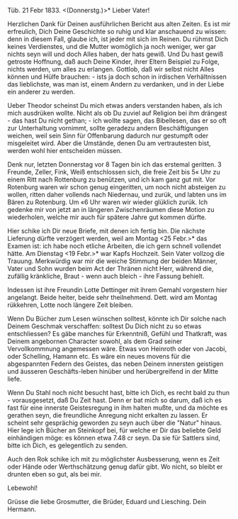  Tüb. 21 Febr 1833. <(Donnerstg.)>*
Lieber Vater!

Herzlichen Dank für Deinen ausführlichen Bericht aus alten Zeiten. Es ist mir erfreulich, Dich Deine Geschichte so ruhig und klar anschauend zu wissen: denn in diesem Fall, glaube ich, ist jeder mit sich im Reinen. Du rühmst Dich keines Verdienstes, und die Mutter womöglich ja noch weniger, wer gar nichts seyn will und doch Alles haben, der hats gewiß. Und Du hast gewiß getroste Hoffnung, daß auch Deine Kinder, ihrer Eltern Beispiel zu Folge, nichts werden, um alles zu erlangen. Gottlob, daß wir selbst nicht Alles können und Hülfe brauchen: - ists ja doch schon in irdischen Verhältnissen das lieblichste, was man ist, einem Andern zu verdanken, und in der Liebe ein anderer zu werden.

Ueber Theodor scheinst Du mich etwas anders verstanden haben, als ich mich ausdrüken wollte. Nicht als ob Du zuviel auf Religion bei ihm drängest - das hast Du nicht gethan; - ich wollte sagen, das Bibellesen, das er so oft zur Unterhaltung vornimmt, sollte geradezu andern Beschäftigungen weichen, weil sein Sinn für Offenbarung dadurch nur gestumpft oder misgeleitet wird. Aber die Umstände, denen Du am vertrautesten bist, werden wohl hier entscheiden müssen.

Denk nur, letzten Donnerstag vor 8 Tagen bin ich das erstemal geritten. 3 Freunde, Zeller, Fink, Weiß entschlossen sich, die freie Zeit bis 5« Uhr zu einem Ritt nach Rottenburg zu benützen, und ich kam ganz gut mit. Vor Rotenburg waren wir schon genug eingeritten, um noch nicht absteigen zu wollen, ritten daher vollends nach Niedernau, und zurük, und labten uns im Bären zu Rotenburg. Um «6 Uhr waren wir wieder glüklich zurük. Ich gedenke mir von jetzt an in längeren Zwischenräumen diese Motion zu wiederholen, welche mir auch für spätere Jahre gut kommen dürfte.

Hier schike ich Dir neue Briefe, mit denen ich fertig bin. Die nächste Lieferung dürfte verzögert werden, weil am Montag <25 Febr.>* das Examen ist: ich habe noch etliche Arbeiten, die ich gern schnell vollendet hätte. 
Am Dienstag <19 Febr.>* war Kapfs Hochzeit. Sein Vater vollzog die Trauung. Merkwürdig war mir die weiche Stimmung der beiden Männer, Vater und Sohn wurden beim Act der Thränen nicht Herr, während die, zufällig kränkliche, Braut - wenn auch bleich - ihre Fassung behielt.

Indessen ist ihre Freundin Lotte Dettinger mit ihrem Gemahl vorgestern hier angelangt. Beide heiter, beide sehr theilnehmend. Dett. wird am Montag rükkehren, Lotte noch längere Zeit bleiben.

Wenn Du Bücher zum Lesen wünschen solltest, könnte ich Dir solche nach Deinem Geschmak verschaffen: solltest Du Dich nicht zu so etwas entschliessen? Es gäbe manches für Erkenntniß, Gefühl und Thatkraft, was Deinem angebornen Character sowohl, als dem Grad seiner Vervollkommnung angemessen wäre. Etwas von Heinroth oder von Jacobi, oder Schelling, Hamann etc. Es wäre ein neues movens für die abgespannten Federn des Geistes, das neben Deinem innersten geistigen und äusseren Geschäfts-leben hinüber und herübergreifend in der Mitte liefe.

Wenn Du Stahl noch nicht besucht hast, bitte ich Dich, es recht bald zu thun - vorausgesetzt, daß Du Zeit hast. Denn er bat mich so darum, daß ich es fast für eine innerste Geistesregung in ihm halten mußte, und da möchte es gerathen seyn, die freundliche Anregung nicht erkalten zu lassen. Er scheint sehr gesprächig geworden zu seyn auch über die "Natur" hinaus. 
Hier lege ich Bücher an Steinkopf bei, für welche er Dir das beliebte Geld einhändigen möge: es können etwa 7.48 cr seyn. Da sie für Sattlers sind, bitte ich Dich, es gelegentlich zu senden.

Auch den Rok schike ich mit zu möglichster Ausbesserung, wenn es Zeit oder Hände oder Werthschätzung genug dafür gibt. Wo nicht, so bleibt er drunten eben so gut, als bei mir.

Lebewohl!

Grüsse die liebe Grosmutter, die Brüder, Eduard und Liesching.  Dein Hermann.
